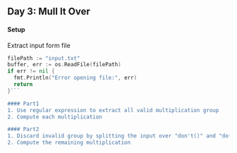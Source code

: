 ## Day 3: Mull It Over

#### Setup 
Extract input form file 
```go
filePath := "input.txt"
buffer, err := os.ReadFile(filePath)
if err != nil {
  fmt.Println("Error opening file:", err)
  return
}```

#### Part1
1. Use regular expression to extract all valid multiplication group
2. Compute each multiplication

#### Part2
1. Discard invalid group by splitting the input over "don't()" and "do()" 
2. Compute the remaining multiplication
